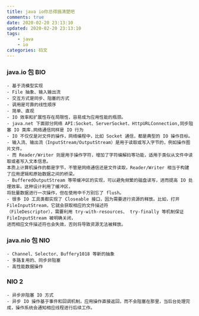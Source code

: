 ```yaml
---
title: java io你总得搞清楚吧
comments: true
date: 2020-02-20 23:13:10
updated: 2020-02-20 23:13:10
tags:
    - java
    - io
categories: 码文
---
```

### java.io 包 BIO
    - 基于流模型实现
    - File 抽象、输入输出流
    - 交互方式是同步、阻塞的方式
    - 调用是可靠的线性顺序
    - 简单、直观
    - IO 效率和扩展性存在局限性，容易成为应用性能的瓶颈。
    - java.net 下面部分网络 API:Socket、ServerSocket、HttpURLConnection,同步阻塞 IO 类库.网络通信同样是 IO 行为
    - IO 不仅仅是对文件的操作，网络编程中，比如 Socket 通信，都是典型的 IO 操作目标。
    - 输入流、输出流（InputStream/OutputStream）是用于读取或写入字节的，例如操作图片文件。
    - 而 Reader/Writer 则是用于操作字符，增加了字符编解码等功能，适用于类似从文件中读取或者写入文本信息。
    本质上计算机操作的都是字节，不管是网络通信还是文件读取，Reader/Writer 相当于构建了应用逻辑和原始数据之间的桥梁。
    - BufferedOutputStream 等带缓冲区的实现，可以避免频繁的磁盘读写，进而提高 IO 处理效率。这种设计利用了缓冲区，
    将批量数据进行一次操作，但在使用中千万别忘了 flush。
    - 很多 IO 工具类都实现了 Closeable 接口，因为需要进行资源的释放。比如，打开 FileInputStream，它就会获取相应的文件描述符
    （FileDescriptor），需要利用 try-with-resources、 try-finally 等机制保证 FileInputStream 被明确关闭，
    进而相应文件描述符也会失效，否则将导致资源无法被释放。
### java.nio 包 NIO 
    - Channel、Selector、Buffery1018 等新的抽象
    - 多路复用的、同步非阻塞
    - 高性能数据操作
### NIO 2
    - 异步非阻塞 IO 方式
    - 异步 IO 操作基于事件和回调机制，应用操作直接返回，而不会阻塞在那里，当后台处理完成，操作系统会通知相应线程进行后续工作。